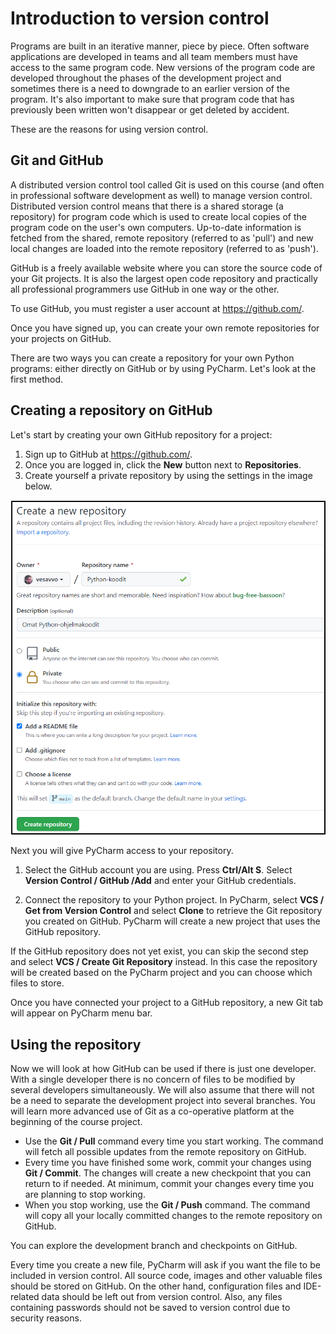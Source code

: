 # Introduction to version control

Programs are built in an iterative manner, piece by piece. Often software applications are developed in teams and all team members must
have access to the same program code. New versions of the program code are developed throughout the phases of the development project and
sometimes there is a need to downgrade to an earlier version of the program. It's also important to make sure that program code that
has previously been written won't disappear or get deleted by accident.

These are the reasons for using version control.

## Git and GitHub

A distributed version control tool called Git is used on this course (and often in professional software development as well) to manage
version control. Distributed version control means that there is a shared storage (a repository) for program code which is used to create
local copies of the program code on the user's own computers. Up-to-date information is fetched from the shared, remote repository (referred to as 'pull') and new local 
changes are loaded into the remote repository (referred to as 'push').

GitHub is a freely available website where you can store the source code of your Git projects. It is also the largest open code repository and practically all
professional programmers use GitHub in one way or the other.

To use GitHub, you must register a user account at https://github.com/.

Once you have signed up, you can create your own remote repositories for your projects on GitHub.

There are two ways you can create a repository for your own Python programs: either directly on GitHub or by using PyCharm. Let's look at the first method.

## Creating a repository on GitHub

Let's start by creating your own GitHub repository for a project:

1. Sign up to GitHub at https://github.com/.
2. Once you are logged in, click the **New** button next to **Repositories**.
3. Create yourself a private repository by using the settings in the image below.

![Creating a new repository](img/new_repo2.png)

Next you will give PyCharm access to your repository.

1. Select the GitHub account you are using. Press **Ctrl/Alt S**. Select **Version Control / GitHub /Add** and
enter your GitHub credentials.

2. Connect the repository to your Python project. In PyCharm, select **VCS / Get from Version Control** and
select **Clone** to retrieve the Git repository you created on GitHub. PyCharm will create a new project that
uses the GitHub repository.

If the GitHub repository does not yet exist, you can skip the second step and select **VCS / Create Git Repository** instead.
In this case the repository will be created based on the PyCharm project and you can choose which files to store.

Once you have connected your project to a GitHub repository, a new Git tab will appear on PyCharm menu bar.

## Using the repository

Now we will look at how GitHub can be used if there is just one developer. With a single developer there is no concern of
files to be modified by several developers simultaneously. We will also assume that there will not be a need to separate
the development project into several branches. You will learn more advanced use of Git as a co-operative platform at the
beginning of the course project.


- Use the **Git / Pull** command every time you start working. The command will fetch all possible updates from the remote
repository on GitHub.
- Every time you have finished some work, commit your changes using **Git / Commit**. The changes will create a new checkpoint
that you can return to if needed. At minimum, commit your changes every time you are planning to stop working.
- When you stop working, use the **Git / Push** command. The command will copy all your locally committed changes to the remote
repository on GitHub.

You can explore the development branch and checkpoints on GitHub.

Every time you create a new file, PyCharm will ask if you want the file to be included in version control. All source code,
images and other valuable files should be stored on GitHub. On the other hand, configuration files and IDE-related data
should be left out from version control. Also, any files containing passwords should not be saved to version control due to
security reasons.